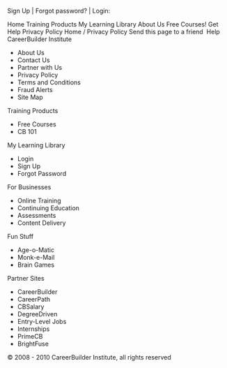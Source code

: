 Sign Up | Forgot password? | Login:

Home Training Products My Learning Library About Us Free Courses! Get Help Privacy Policy Home / Privacy Policy Send this page to a friend  Help CareerBuilder Institute

*   About Us
*   Contact Us
*   Partner with Us
*   Privacy Policy
*   Terms and Conditions
*   Fraud Alerts
*   Site Map

Training Products

*   Free Courses
*   CB 101

My Learning Library

*   Login
*   Sign Up
*   Forgot Password

For Businesses

*   Online Training
*   Continuing Education
*   Assessments
*   Content Delivery

Fun Stuff

*   Age-o-Matic
*   Monk-e-Mail
*   Brain Games

Partner Sites

*   CareerBuilder
*   CareerPath
*   CBSalary
*   DegreeDriven
*   Entry-Level Jobs
*   Internships
*   PrimeCB
*   BrightFuse

© 2008 - 2010 CareerBuilder Institute, all rights reserved
